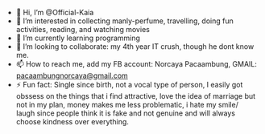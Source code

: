 - 👋 Hi, I’m @Official-Kaia
- 👀 I’m interested in collecting manly-perfume, travelling, doing fun activities, reading, and watching movies
- 🌱 I’m currently learning programming
- 💞️ I’m looking to collaborate: my 4th year IT crush, though he dont know me. 
- 📫 How to reach me, add my FB account: Norcaya Pacaambung, GMAIL: pacaambungnorcaya@gmail.com
- ⚡ Fun fact: Single since birth, not a vocal type of person, I easily got obssess on the things that i find attractive,
   love the idea of marriage but not in my plan, money makes me less problematic, i hate my smile/ laugh since people think it is fake and not genuine
   and will always choose kindness over everything. 

<!---
Official-Ayah/Official-Ayah is a ✨ special ✨ repository because its `README.md` (this file) appears on your GitHub profile.
You can click the Preview link to take a look at your changes.
--->
